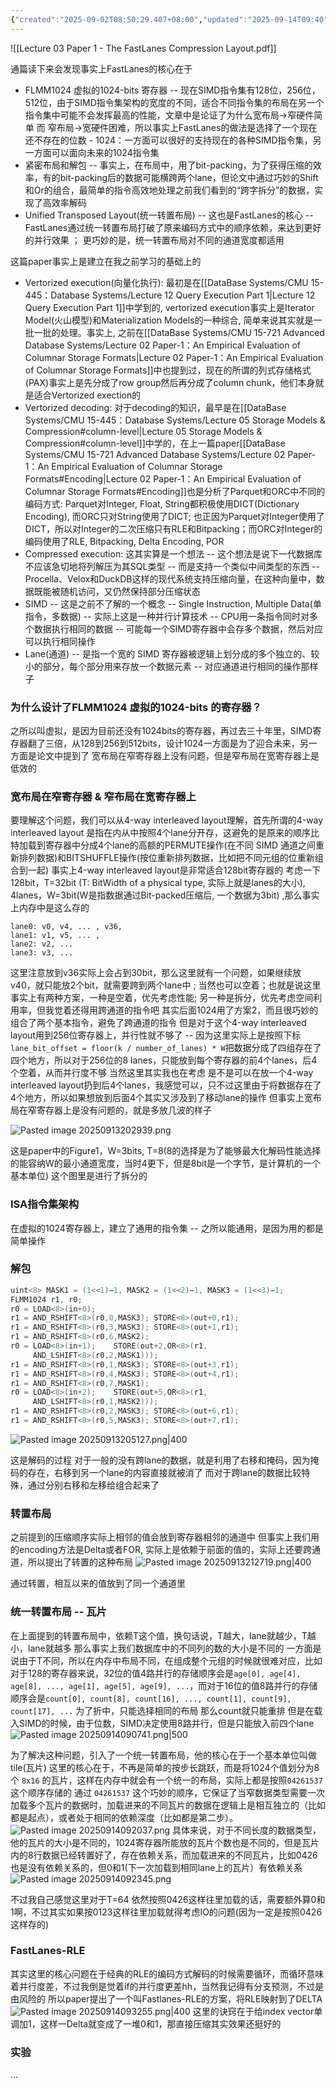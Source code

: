 ```yaml
---
{"created":"2025-09-02T08:50:29.407+08:00","updated":"2025-09-14T09:40","dg-publish":true,"permalink":"/DataBase Systems/CMU 15-721 Advanced Database Systems/Lecture 03 paper-1 The FastLanes Compression Layout/","dgPassFrontmatter":true,"noteIcon":""}
---
```


![[Lecture 03 Paper 1 - The FastLanes Compression Layout.pdf]]

通篇读下来会发现事实上FastLanes的核心在于
- FLMM1024 虚拟的1024-bits 寄存器 -- 现在SIMD指令集有128位，256位，512位，由于SIMD指令集架构的宽度的不同，适合不同指令集的布局在另一个指令集中可能不会发挥最高的性能，文章中是论证了为什么宽布局->窄硬件简单 而 窄布局->宽硬件困难，所以事实上FastLanes的做法是选择了一个现在还不存在的位数 - 1024：一方面可以很好的支持现在的各种SIMD指令集，另一方面可以面向未来的1024指令集
- 紧密布局和解包 -- 事实上，在布局中，用了bit-packing，为了获得压缩的效率，有的bit-packing后的数据可能横跨两个lane，但论文中通过巧妙的Shift和Or的组合，最简单的指令高效地处理之前我们看到的“跨字拆分”的数据，实现了高效率解码
- Unified Transposed Layout(统一转置布局)  -- 这也是FastLanes的核心 -- FastLanes通过统一转置布局打破了原来编码方式中的顺序依赖，来达到更好的并行效果 ； 更巧妙的是，统一转置布局对不同的通道宽度都适用

这篇paper事实上是建立在我之前学习的基础上的
- Vertorized execution(向量化执行): 最初是在[[DataBase Systems/CMU 15-445：Database Systems/Lecture 12 Query Execution Part 1\|Lecture 12 Query Execution Part 1]]中学到的, vertorized execution事实上是Iterator Model(火山模型)和Materialization Models的一种综合, 简单来说其实就是一批一批的处理。事实上, 之前在[[DataBase Systems/CMU 15-721 Advanced Database Systems/Lecture 02 Paper-1：An Empirical Evaluation of Columnar Storage Formats\|Lecture 02 Paper-1：An Empirical Evaluation of Columnar Storage Formats]]中也提到过，现在的所谓的列式存储格式(PAX)事实上是先分成了row group然后再分成了column chunk，他们本身就是适合Vertorized exection的
- Vertorized decoding: 对于decoding的知识，最早是在[[DataBase Systems/CMU 15-445：Database Systems/Lecture 05 Storage Models & Compression#column-level\|Lecture 05 Storage Models & Compression#column-level]]中学的，在上一篇paper[[DataBase Systems/CMU 15-721 Advanced Database Systems/Lecture 02 Paper-1：An Empirical Evaluation of Columnar Storage Formats#Encoding\|Lecture 02 Paper-1：An Empirical Evaluation of Columnar Storage Formats#Encoding]]也是分析了Parquet和ORC中不同的编码方式: Parquet对Integer, Float, String都积极使用DICT(Dictionary Encoding), 而ORC只对String使用了DICT; 也正因为Parquet对Integer使用了DICT，所以对Integer的二次压缩只有RLE和Bitpacking；而ORC对Integer的编码使用了RLE, Bitpacking, Delta Encoding, POR
- Compressed execution: 这其实算是一个想法 -- 这个想法是说下一代数据库不应该急切地将列解压为其SQL类型 -- 而是支持一个类似中间类型的东西 -- Procella、Velox和DuckDB这样的现代系统支持压缩向量，在这种向量中，数据既能被随机访问，又仍然保持部分压缩状态
- SIMD -- 这是之前不了解的一个概念 -- Single Instruction, Multiple Data(单指令，多数据) -- 实际上这是一种并行计算技术 -- CPU用一条指令同时对多个数据执行相同的数据 -- 可能每一个SIMD寄存器中会存多个数据，然后对应可以执行相同操作
- Lane(通道) -- 是指一个宽的 SIMD 寄存器被逻辑上划分成的多个独立的、较小的部分，每个部分用来存放一个数据元素 -- 对应通道进行相同的操作那样子

### 为什么设计了FLMM1024 虚拟的1024-bits 的寄存器？
之所以叫虚拟，是因为目前还没有1024bits的寄存器，再过去三十年里，SIMD寄存器翻了三倍，从128到256到512bits，设计1024一方面是为了迎合未来，另一方面是论文中提到了 宽布局在窄寄存器上没有问题，但是窄布局在宽寄存器上是低效的

### 宽布局在窄寄存器 & 窄布局在宽寄存器上
要理解这个问题，我们可以从4-way interleaved layout理解，首先所谓的4-way interleaved layout 是指在内从中按照4个lane分开存，这避免的是原来的顺序比特加载到寄存器中分成4个lane的高额的PERMUTE操作(在不同 SIMD 通道之间重新排列数据)和BITSHUFFLE操作(按位重新排列数据，比如把不同元组的位重新组合到一起)
事实上4-way interleaved layout是非常适合128bit寄存器的
考虑一下128bit，T=32bit (T: BitWidth of a physical type, 实际上就是lanes的大小), 4lanes，W=3bit(W是指数据通过Bit-packed压缩后, 一个数据为3bit) ,那么事实上内存中是这么存的
```
lane0: v0, v4, ... , v36, 
lane1: v1, v5, ... , 
lane2: v2, ...
lane3: v3, ...
```
这里注意放到v36实际上会占到30bit，那么这里就有一个问题，如果继续放v40，就只能放2个bit，就需要跨到两个lane中 ; 当然也可以空着；也就是说这里事实上有两种方案，一种是空着，优先考虑性能; 另一种是拆分，优先考虑空间利用率，但我觉着还得用跨通道的指令吧
其实后面1024用了方案2，而且很巧妙的组合了两个基本指令，避免了跨通道的指令
但是对于这个4-way interleaved layout用到256位寄存器上，并行性就不够了 -- 因为这里实际上是按照下标`lane_bit_offset = floor(k / number_of_lanes) * W`把数据分成了四组存在了四个地方，所以对于256位的8 lanes，只能放到每个寄存器的前4个lanes，后4个空着，从而并行度不够
当然这里其实我也在考虑 是不是可以在放一个4-way interleaved layout扔到后4个lanes，我感觉可以，只不过这里由于将数据存在了4个地方，所以如果想放到后面4个其实又涉及到了移动lane的操作
但事实上宽布局在窄寄存器上是没有问题的，就是多放几波的样子

![Pasted image 20250913202939.png](/img/user/accessory/Pasted%20image%2020250913202939.png)

这是paper中的Figure1，W=3bits, T=8(8的选择是为了能够最大化解码性能选择的能容纳W的最小通道宽度，当时4更下，但是8bit是一个字节，是计算机的一个基本单位)
这个图里是进行了拆分的

### ISA指令集架构
在虚拟的1024寄存器上，建立了通用的指令集 -- 之所以能通用，是因为用的都是简单操作

### 解包
```cpp
uint<8> MASK1 = (1<<1)−1, MASK2 = (1<<2)−1, MASK3 = (1<<3)−1;
FLMM1024 r1, r0;
r0 = LOAD<8>(in+0);
r1 = AND_RSHIFT<8>(r0,0,MASK3); STORE<8>(out+0,r1);
r1 = AND_RSHIFT<8>(r0,3,MASK3); STORE<8>(out+1,r1);
r1 = AND_RSHIFT<8>(r0,6,MASK2);
r0 = LOAD<8>(in+1);    STORE(out+2,OR<8>(r1,
	 AND_LSHIFT<8>(r0,2,MASK1)));
r1 = AND_RSHIFT<8>(r0,1,MASK3); STORE<8>(out+3,r1);
r1 = AND_RSHIFT<8>(r0,4,MASK3); STORE<8>(out+4,r1);
r1 = AND_RSHIFT<8>(r0,7,MASK1);
r0 = LOAD<8>(in+2);    STORE(out+5,OR<8>(r1,
	 AND_LSHIFT<8>(r0,1,MASK2)));
r1 = AND_RSHIFT<8>(r0,2,MASK3); STORE<8>(out+6,r1);
r1 = AND_RSHIFT<8>(r0,5,MASK3); STORE<8>(out+7,r1);
```
![Pasted image 20250913205127.png|400](/img/user/accessory/Pasted%20image%2020250913205127.png)

这是解码的过程
对于一般的没有跨lane的数据，就是利用了右移和掩码，因为掩码的存在，右移到另一个lane的内容直接就被消了
而对于跨lane的数据比较特殊，通过分别右移和左移给组合起来了

### 转置布局
之前提到的压缩顺序实际上相邻的值会放到寄存器相邻的通道中
但事实上我们用的encoding方法是Delta或者FOR, 实际上是依赖于前面的值的，实际上还要跨通道，所以提出了转置的这种布局
![Pasted image 20250913212719.png|400](/img/user/accessory/Pasted%20image%2020250913212719.png)

通过转置，相互以来的值放到了同一个通道里

### 统一转置布局 -- 瓦片
在上面提到的转置布局中，依赖T这个值，换句话说，T越大，lane就越少，T越小，lane就越多
那么事实上我们数据库中的不同列的数的大小是不同的
一方面是说由于T不同，所以在内存中布局不同，在组成整个元组的时候就很难对应，比如对于128的寄存器来说，32位的值4路并行的存储顺序会是`age[0], age[4], age[8], ..., age[1], age[5], age[9], ...`，而对于16位的值8路并行的存储顺序会是`count[0], count[8], count[16], ..., count[1], count[9], count[17], ...`
为了折中，只能选择相同的布局 那么count就只能重排
但是在载入SIMD的时候，由于位数，SIMD决定使用8路并行，但是只能放入前四个lane
![Pasted image 20250914090741.png|500](/img/user/accessory/Pasted%20image%2020250914090741.png)

为了解决这种问题，引入了一个统一转置布局，他的核心在于一个基本单位叫做tile(瓦片)
这里的核心在于，不再是简单的按步长跳跃，而是将1024个值划分为8个 `8x16` 的瓦片，这样在内存中就会有一个统一的布局，实际上都是按照`04261537`这个顺序存储的
通过 `04261537` 这个巧妙的顺序，它保证了当窄数据类型需要一次加载多个瓦片的数据时，加载进来的不同瓦片的数据在逻辑上是相互独立的（比如都是起点），或者处于相同的依赖深度（比如都是第二步）。
![Pasted image 20250914092037.png](/img/user/accessory/Pasted%20image%2020250914092037.png)
具体来说，对于不同长度的数据类型，他的瓦片的大小是不同的，1024寄存器所能放的瓦片个数也是不同的，但是瓦片内的8行数据已经转置好了，存在依赖关系，而加载进来的不同瓦片，比如0426也是没有依赖关系的，但0和1(下一次加载到相同lane上的瓦片）有依赖关系
![Pasted image 20250914092345.png](/img/user/accessory/Pasted%20image%2020250914092345.png)

不过我自己感觉这里对于T=64 依然按照0426这样往里加载的话，需要额外算0和1啊，不过其实如果按0123这样往里加载就得考虑IO的问题(因为一定是按照0426这样存的)

### FastLanes-RLE
其实这里的核心问题在于经典的RLE的编码方式解码的时候需要循环，而循环意味着并行度差，不过我倒是觉着if的并行度更差hh，当然我记得有分支预测，不过是由风险的
所以paper提出了一个叫Fastlanes-RLE的方案，将RLE映射到了DELTA
![Pasted image 20250914093255.png|400](/img/user/accessory/Pasted%20image%2020250914093255.png)
这里的诀窍在于给index vector单调加1，这样一Delta就变成了一堆0和1，那直接压缩其实效果还挺好的

### 实验
...